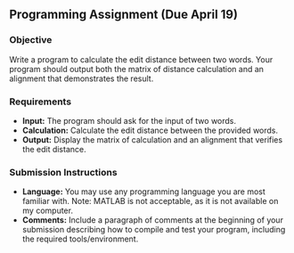 ## Programming Assignment (Due April 19)

### Objective

Write a program to calculate the edit distance between two words. Your program should output both the matrix of distance calculation and an alignment that demonstrates the result.

### Requirements

- **Input:** The program should ask for the input of two words.
- **Calculation:** Calculate the edit distance between the provided words.
- **Output:** Display the matrix of calculation and an alignment that verifies the edit distance.

### Submission Instructions

- **Language:** You may use any programming language you are most familiar with. Note: MATLAB is not acceptable, as it is not available on my computer.
- **Comments:** Include a paragraph of comments at the beginning of your submission describing how to compile and test your program, including the required tools/environment.
